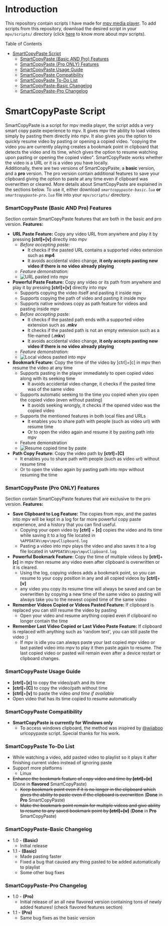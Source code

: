 # Introduction
This repository contain scripts I have made for [mpv media player](https://github.com/mpv-player/mpv/). To add scripts from this repository, download the desired script in your `mpv/scripts/` directory (click [here](https://mpv.io/manual/master/#lua-scripting) to know more about mpv scripts).

Table of Contents

 - [SmartCopyPaste Script](https://github.com/Eisa01/mpv-scripts#SmartCopyPaste-Script)
	 - [SmartCopyPaste (Basic AND Pro) Features](https://github.com/Eisa01/mpv-scripts#SmartCopyPaste-(Basic-AND-Pro)-Features)
	 - [SmartCopyPaste (Pro ONLY) Features](https://github.com/Eisa01/mpv-scripts#SmartCopyPaste-(Pro-ONLY)-Features)
	 - [SmartCopyPaste Usage Guide](https://github.com/Eisa01/mpv-scripts#SmartCopyPaste-Usage-Guide)
	 - [SmartCopyPaste Compatibility](https://github.com/Eisa01/mpv-scripts#SmartCopyPaste-Compatibility)
	 - [SmartCopyPaste To-Do List](https://github.com/Eisa01/mpv-scripts#SmartCopyPaste-To-Do-List)
	 - [SmartCopyPaste-Basic Changelog](https://github.com/Eisa01/mpv-scripts#SmartCopyPaste-Basic-Changelog)
	 - [SmartCopyPaste-Pro Changelog](https://github.com/Eisa01/mpv-scripts#SmartCopyPaste-Pro-Changelog)

# SmartCopyPaste Script
SmartCopyPaste is a script for mpv media player, the script adds a very smart copy paste experience to mpv. It gives mpv the ability to load videos simply by pasting them directly into mpv. It also gives you the option to quickly resume video by pasting or opening a copied video. "copying the video you are currently playing creates a bookmark point in clipboard that detects the video and its time, which gives the option to resume watching upon pasting or opening the copied video". SmartCopyPaste works whether the video is a URL or it is a video you have locally.  
Additionally, there are two versions of SmartCopyPaste, a **basic** version, and a **pro** version. The pro version contain additional features to save your clipboard giving the option to paste at any time even if clipboard was overwritten or cleared. More details about SmartCopyPaste are explained in the sections below. To use it, either download *`smartcopypaste-basic.lua`* **or** *`smartcopypaste-pro.lua`* file into your `mpv/scripts/` directory. 
### SmartCopyPaste (Basic AND Pro) Features
Section contain SmartCopyPaste features that are both in the basic and pro version.
**Features:**
 - **URL Paste Feature:** Copy any video URL from anywhere and play it by pressing **[ctrl]+[v]** directly into mpv
	- *Before accepting paste:*
		- It checks if the pasted URL contains a supported video extension such as **mp4**
		- It avoids accidental video change, **it only accepts pasting new video if there is no video already playing**
	- *Feature demonstration:*
	- ![URL pasted into mpv](https://media.giphy.com/media/uWczvTWFVcxwXG9zJI/giphy.gif)
 - **Powerful Paste Feature:** Copy any video or its path from anywhere and play it by pressing **[ctrl]+[v]** directly into mpv
	 - Supports copying the video itself and pasting it inside mpv
	 - Supports copying the path of video and pasting it inside mpv
	 - Supports native windows copy as path feature for videos and pasting inside mpv
	- *Before accepting paste:*
		 - It checks if the pasted path ends with a supported video extension such as **.mkv**
		 - It checks if the pasted path is not an empty extension such as a file-named (**.mkv**) 
		 - It avoids accidental video change, **it only accepts pasting new video if there is no video already playing**
	 - *Feature demonstration:*
	 - ![Local videos pasted into mpv](https://media.giphy.com/media/2zcXmABJzxY4XZfSmg/giphy.gif)
 - **Bookmark Feature:** Copy the time of the video by [ctrl]+[c] in mpv then resume the video at any time
	 - Supports pasting in the player immediately to open copied video along with its seeking time
		 - It avoids accidental video change,  it checks if the pasted time was of the same video
	 - Supports automatic seeking to the time you copied when you open the copied video (even without pasting)
		 - It avoids seeking wrongly, it checks if the opened video was the copied video 
	 - Supports the mentioned features in both local files and URLs
		 - It enables you to share path with people (such as video url) with resume time
		 - Or to open the video again and resume it by pasting path into mpv 
	 - Feature demonstration
	 - ![Resume copied time by paste](https://thumbs.gfycat.com/LeanPepperyCopperbutterfly-size_restricted.gif)
 - **Path Copy Feature:** Copy the video path by **[ctrl]**+**[C]**
	 - It enables you to share path with people (such as video url) without resume time
	 - Or to open the video again by pasting path into mpv without resuming the time
### SmartCopyPaste (Pro ONLY) Features
Section contain SmartCopyPaste features that are exclusive to the pro version.
**Features:**
 - **Save Clipboard to Log Feature:** The copies from mpv, and the pastes into mpv will be kept in a log for far more powerful copy paste experience, and a history that you can find useful.
	 - Copying your open video by **[ctrl]** + **[c]** copies the video and its time while saving it to a log file located in `%APPDATA%\mpv\mpvClipboard.log`
	 - Pasting a video into mpv plays the video and also saves it to a log file located in `%APPDATA%\mpv\mpvClipboard.log`
 - **Powerful Bookmark Feature:** Copy the time of multiple videos by **[ctrl]**+**[c]** in mpv then resume any video even after clipboard is overwritten or it is cleared.
	 - Using the log, copying videos adds a bookmark point, so you can resume to your copy position in any and all copied videos by **[ctrl]**+**[v]**
	 - any video you copy its resume time will always be saved and can be overwritten by copying a new time of the same video so pasting will always take you to the newest copied time of the same video
 - **Remember Videos Copied or Videos Pasted Feature:** If clipboard is replaced you can still resume the video by pasting
	 - Open your video and resume anything copied even if clipboard no longer contain the time
 - **Remember Last Video Copied or Last Video Paste Feature:** If clipboard is replaced with anything such as 'random text', you can still paste the video ;)
	 - If mpv is idle you can always paste your last copied mpv video or last pasted video into mpv to play it then paste again to resume. The last copied video or pasted will remain even after a device restart or clipboard changes.
### SmartCopyPaste Usage Guide
 - **[ctrl]**+**[c]** to copy the video/path and its time
 - **[ctrl]**+**[C]** to copy the video/path without time
 - **[ctrl]**+**[v]** to paste the video *and time if available*
 - Open video that has its time copied to resume automatically
### SmartCopyPaste Compatibility
 - **SmartCopyPaste is currently for Windows only**
	 - To access windows clipboard, the method was inspired by [@wiiaboo](https://github.com/wiiaboo/) urlcopypaste script. Special thanks for his work.
### SmartCopyPaste To-Do List
 - While watching a video, add pasted video to playlist so it plays it after finishing current video instead of ignoring paste
 - Support more platforms
	 - Linux
 - ~~Enhance the bookmark feature of copy video and time by **[ctrl]**+**[c]**~~  (Done in **flavored** SmartCopyPaste)
	 - ~~Keep bookmark point even if it is no longer in the clipboard which gives the ability to paste even if the clipboard is overwritten~~ (**Done** in **Pro** SmartCopyPaste)
	 - ~~Make the bookmark point remain for multiple videos and give ability to resume to any saved bookmark point by **[ctrl]**+**[v]**~~ (**Done** in **Pro** SmartCopyPaste)
### SmartCopyPaste-Basic Changelog
 - 1.0 - **(Basic)**
	- Initial release
- 1.1 - **(Basic)**
	- Made pasting faster
	- Fixed a bug that caused any thing pasted to be added automatically to playlist
	- Some other bug fixes
	
### SmartCopyPaste-Pro Changelog
- 1.0 - **(Pro)**
	- Initial release of an all new flavored version containing tons of newly added features! (check flavored features section)
- 1.1 - **(Pro)**
	- Same bug fixes as the basic version
